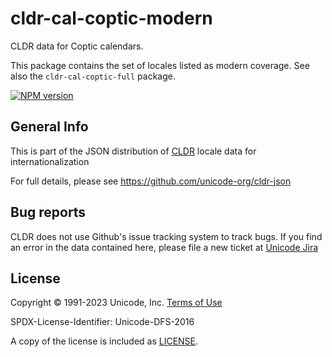 # cldr-cal-coptic-modern

CLDR data for Coptic calendars.

This package contains the set of locales listed as modern coverage. See also the `cldr-cal-coptic-full` package.


[![NPM version](https://img.shields.io/npm/v/cldr-cal-coptic-modern.svg?style=flat)](https://www.npmjs.org/package/cldr-cal-coptic-modern)

## General Info

This is part of the JSON distribution of [CLDR](https://cldr.unicode.org/)
locale data for internationalization

For full details, please see <https://github.com/unicode-org/cldr-json>

## Bug reports

CLDR does not use Github's issue tracking system to track bugs.  If you find an error in
the data contained here, please file a new ticket at [Unicode Jira](https://unicode-org.atlassian.net/projects/CLDR/issues)

## License

Copyright © 1991-2023 Unicode, Inc.
[Terms of Use](http://www.unicode.org/copyright.html)

SPDX-License-Identifier: Unicode-DFS-2016

A copy of the license is included as [LICENSE](./LICENSE).

